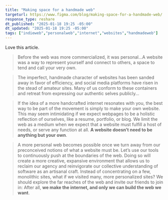 ```yaml
---
title: "Making space for a handmade web"
targeturl: https://www.figma.com/blog/making-space-for-a-handmade-web/
response_type: reshare
dt_published: "2025-01-18 19:25 -05:00"
dt_updated: "2025-01-18 19:25 -05:00"
tags: ["indieweb","personalweb","internet","websites","handmadeweb"]
---
```


Love this article. 

> Before the web was more commercialized, it was personal...A website was a way to represent yourself and connect to others, a space to tend and call your very own.

> The imperfect, handmade character of websites has been sanded away in favor of efficiency, and social media platforms have risen in the stead of amateur sites. Many of us conform to these containers and retreat from expressing our authentic selves publicly...

> If the idea of a more handcrafted internet resonates with you, the best way to be part of the movement is simply to make your own website. This may seem intimidating if we expect webpages to be a holistic reflection of ourselves, like a resume, portfolio, or blog. We limit the web as a medium when we expect that a website must fulfill a host of needs, or serve any function at all. **A website doesn’t need to be anything but your own**.

> A more personal web becomes possible once we turn away from our preconceived notions of what a website must be. Let’s use our tools to continuously push at the boundaries of the web. Doing so will create a more creative, expansive environment that allows us to reclaim our agency and reinvigorate our collective understanding of software as an artisanal craft. Instead of concentrating on a few, monolithic sites, what if we visited many, more personalized sites? We should explore the far reaches of the web and invite our friends to join in: After all, **we make the internet, and only we can build the web we want**.